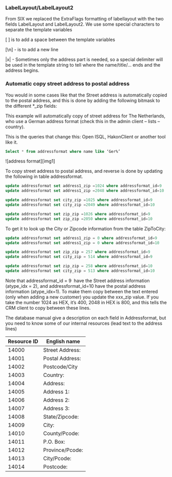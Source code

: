 
### LabelLayout/LabelLayout2

From SIX we replaced the ExtraFlags formatting of labellayout with the two fields LabelLayout and LabelLayout2. We use some special characters to separate the template variables

\[ \] is to add a space between the template variables

\[\\n\] - is to add a new line

\|x\| - Sometimes only the address part is needed, so a special delimiter will be used in the template string to tell where the name/title/… ends and the
address begins.

### Automatic copy street address to postal address

You would in some cases like that the Street address is automatically copied to the postal address, and this is done by adding the following bitmask to the different \*\_zip fields:

This example will automatically copy of street address for The Netherlands, who use a German address format (check this in the admin client – lists – country).

This is the queries that change this:
Open ISQL, HakonClient or another tool like it.

```SQL
Select * from addressformat where name like ‘Ger%’
```

![address format][img1]

To copy street address to postal address, and reverse is done by updating the following in table addressformat.

```SQL
update addressformat set address1_zip =1024 where addressformat_id=9
update addressformat set address1_zip =2048 where addressformat_id=10

update addressformat set city_zip =1025 where addressformat_id=9
update addressformat set city_zip =2049 where addressformat_id=10

update addressformat set zip_zip =1026 where addressformat_id=9
update addressformat set zip_zip =2050 where addressformat_id=10
```

To get it to look up the City or Zipcode information from the table ZipToCity:

```SQL
update addressformat set address1_zip = 0 where addressformat_id=9
update addressformat set address1_zip = 0 where addressformat_id=10

update addressformat set zip_zip = 257 where addressformat_id=9
update addressformat set city_zip = 514 where addressformat_id=9

update addressformat set zip_zip = 258 where addressformat_id=10
update addressformat set city_zip = 513 where addressformat_id=10
```

Note that addressformat\_id = 9  have the Street address information (atype\_idx = 2), and addressformat\_id=10 have the postal address information (atype\_idx=1). To make them copy between the text entered (only when adding a new customer) you update the xxx\_zip value. If you take the number 1024 as HEX, it’s 400, 2048 in HEX is 800, and this tells the CRM client to copy between these lines.

The database manual give a description on each field in Addressformat, but you need to know some of our internal resources (lead text to the address lines)

| Resource ID | English name |
|---|---|
| 14000 | Street Address: |
| 14001 | Postal Address: |
| 14002 | Postcode/City |
| 14003 | Country: |
| 14004 | Address: |
| 14005 | Address 1: |
| 14006 | Address 2: |
| 14007 | Address 3: |
| 14008 | State/Zipcode: |
| 14009 | City: |
| 14010 | County/Pcode: |
| 14011 | P.O. Box: |
| 14012 | Province/Pcode: |
| 14013 | City/Pcode: |
| 14014 | Postcode: |

<!-- Referenced images -->
[img 1]: media/addressformat.jpg